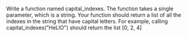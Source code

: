 Write a function named capital_indexes. The function takes a single parameter, which is a string. Your function should return a list of all the indexes in the string that have capital letters.
For example, calling capital_indexes("HeLlO") should return the list [0, 2, 4]
